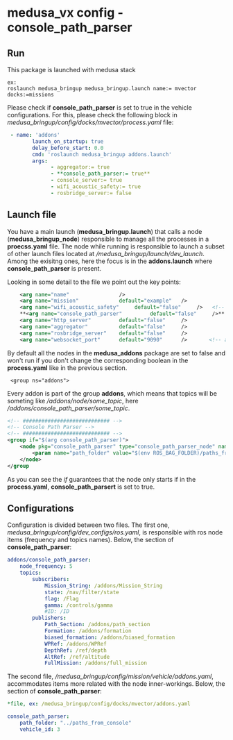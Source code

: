 # medusa_vx config - console_path_parser

## Run
This package is launched with medusa stack
```
ex:
roslaunch medusa_bringup medusa_bringup.launch name:= mvector docks:=missions
```

Please check if **console_path_parser** is set to true in the vehicle configurations. For this, please check the following block in *medusa_bringup/config/docks/mvector/process.yaml* file:

```yaml
 - name: 'addons'
        launch_on_startup: true
        delay_before_start: 0.0
        cmd: 'roslaunch medusa_bringup addons.launch'
        args:
              - aggregator:= true
              - **console_path_parser:= true**
              - console_server:= true
              - wifi_acoustic_safety:= true
              - rosbridge_server:= false
```


## Launch file
You have a main launch (**medusa_bringup.launch**) that calls a node (**medusa_bringup_node**) responsible to manage all the processes in a **proecss.yaml** file.
The node while running is responsible to launch a subset of other launch files located at */medusa_bringup/launch/dev_launch*. Among the exisitng ones, here the focus is in the **addons.launch** where **console_path_parser** is present.

Looking in some detail to the file we point out the key points:
```xml
    <arg name="name"                />   
    <arg name="mission"             default="example"   />   
    <arg name="wifi_acoustic_safety"     default="false"     />   <!-- safety features -->
    **<arg name="console_path_parser"         default="false"     />**   
    <arg name="http_server"         default="false"     />   
    <arg name="aggregator"          default="false"     />   
    <arg name="rosbridge_server"    default="false"     />   
    <arg name="websocket_port"      default="9090"      />       <!-- arg to use in http-->
```

By default all the nodes in the **medusa_addons** package are set to false and won't run if you don't change the corresponding boolean in the **process.yaml** like in the previous section. 

```
 <group ns="addons">
```
Every addon is part of the group **addons**, which means that topics will be someting like */addons/node/some_topic*, here */addons/console_path_parser/some_topic*.

```xml
<!-- ############################ -->
<!-- Console Path Parser -->
<!-- ############################ -->
<group if="$(arg console_path_parser)">
    <node pkg="console_path_parser" type="console_path_parser_node" name="console_path_parser" respawn="false" output="screen">
        <param name="path_folder" value="$(env ROS_BAG_FOLDER)/paths_from_console"/>
    </node>
</group
```

As you can see the *if* guarantees that the node only starts if in the **process.yaml**, **console_path_parsert** is set to true.  


## Configurations

Configuration is divided between two files. The first one, *medusa_bringup/config/dev_configs/ros.yaml*, is responsible with ros node items (frequency and topics names). Below, the section of **console_path_parser**:


```yaml
addons/console_path_parser:
    node_frequency: 5
    topics:
        subscribers: 
            Mission_String: /addons/Mission_String
            state: /nav/filter/state
            flag: /Flag
            gamma: /controls/gamma
            #ID: /ID
        publishers:
            Path_Section: /addons/path_section
            Formation: /addons/formation
            biased_formation: /addons/biased_formation
            WPRef: /addons/WPRef
            DepthRef: /ref/depth
            AltRef: /ref/altitude
            FullMission: /addons/full_mission
```
The second file, */medusa_bringup/config/mission/vehicle/addons.yaml*, accommodates items more related with the node inner-workings. 
Below, the section of **console_path_parser**:
```yaml
*file, ex: /medusa_bringup/config/docks/mvector/addons.yaml

console_path_parser:
    path_folder: "../paths_from_console" 
    vehicle_id: 3

```  

